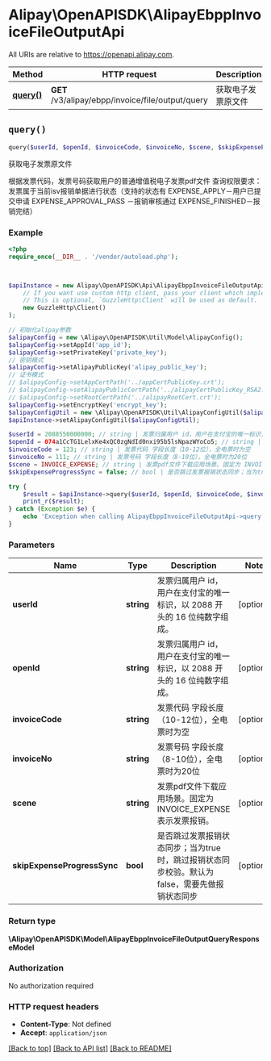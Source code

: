 # Alipay\OpenAPISDK\AlipayEbppInvoiceFileOutputApi

All URIs are relative to https://openapi.alipay.com.

Method | HTTP request | Description
------------- | ------------- | -------------
[**query()**](AlipayEbppInvoiceFileOutputApi.md#query) | **GET** /v3/alipay/ebpp/invoice/file/output/query | 获取电子发票原文件


## `query()`

```php
query($userId, $openId, $invoiceCode, $invoiceNo, $scene, $skipExpenseProgressSync): \Alipay\OpenAPISDK\Model\AlipayEbppInvoiceFileOutputQueryResponseModel
```

获取电子发票原文件

根据发票代码，发票号码获取用户的普通增值税电子发票pdf文件  查询权限要求： 发票属于当前isv报销单据进行状态（支持的状态有 EXPENSE_APPLY－用户已提交申请 EXPENSE_APPROVAL_PASS －报销审核通过 EXPENSE_FINISHED－报销完结）

### Example

```php
<?php
require_once(__DIR__ . '/vendor/autoload.php');



$apiInstance = new Alipay\OpenAPISDK\Api\AlipayEbppInvoiceFileOutputApi(
    // If you want use custom http client, pass your client which implements `GuzzleHttp\ClientInterface`.
    // This is optional, `GuzzleHttp\Client` will be used as default.
    new GuzzleHttp\Client()
);

// 初始化alipay参数
$alipayConfig = new \Alipay\OpenAPISDK\Util\Model\AlipayConfig();
$alipayConfig->setAppId('app_id');
$alipayConfig->setPrivateKey('private_key');
// 密钥模式
$alipayConfig->setAlipayPublicKey('alipay_public_key');
// 证书模式
// $alipayConfig->setAppCertPath('../appCertPublicKey.crt');
// $alipayConfig->setAlipayPublicCertPath('../alipayCertPublicKey_RSA2.crt');
// $alipayConfig->setRootCertPath('../alipayRootCert.crt');
$alipayConfig->setEncryptKey('encrypt_key');
$alipayConfigUtil = new \Alipay\OpenAPISDK\Util\AlipayConfigUtil($alipayConfig);
$apiInstance->setAlipayConfigUtil($alipayConfigUtil);

$userId = 2088550000000; // string | 发票归属用户 id，用户在支付宝的唯一标识，以 2088 开头的 16 位纯数字组成。
$openId = 074a1CcTG1LelxKe4xQC0zgNdId0nxi95b5lsNpazWYoCo5; // string | 发票归属用户 id，用户在支付宝的唯一标识，以 2088 开头的 16 位纯数字组成。
$invoiceCode = 123; // string | 发票代码 字段长度（10-12位），全电票时为空
$invoiceNo = 111; // string | 发票号码 字段长度（8-10位），全电票时为20位
$scene = INVOICE_EXPENSE; // string | 发票pdf文件下载应用场景。固定为 INVOICE_EXPENSE  表示发票报销。
$skipExpenseProgressSync = false; // bool | 是否跳过发票报销状态同步；当为true时，跳过报销状态同步校验。默认为false，需要先做报销状态同步

try {
    $result = $apiInstance->query($userId, $openId, $invoiceCode, $invoiceNo, $scene, $skipExpenseProgressSync);
    print_r($result);
} catch (Exception $e) {
    echo 'Exception when calling AlipayEbppInvoiceFileOutputApi->query: ', $e->getMessage(), PHP_EOL;
}
```

### Parameters

Name | Type | Description  | Notes
------------- | ------------- | ------------- | -------------
 **userId** | **string**| 发票归属用户 id，用户在支付宝的唯一标识，以 2088 开头的 16 位纯数字组成。 | [optional]
 **openId** | **string**| 发票归属用户 id，用户在支付宝的唯一标识，以 2088 开头的 16 位纯数字组成。 | [optional]
 **invoiceCode** | **string**| 发票代码 字段长度（10-12位），全电票时为空 | [optional]
 **invoiceNo** | **string**| 发票号码 字段长度（8-10位），全电票时为20位 | [optional]
 **scene** | **string**| 发票pdf文件下载应用场景。固定为 INVOICE_EXPENSE  表示发票报销。 | [optional]
 **skipExpenseProgressSync** | **bool**| 是否跳过发票报销状态同步；当为true时，跳过报销状态同步校验。默认为false，需要先做报销状态同步 | [optional]

### Return type

**\Alipay\OpenAPISDK\Model\AlipayEbppInvoiceFileOutputQueryResponseModel**

### Authorization

No authorization required

### HTTP request headers

- **Content-Type**: Not defined
- **Accept**: `application/json`

[[Back to top]](#) [[Back to API list]](../../README.md#api-endpoints)
[[Back to README]](../../README.md)

